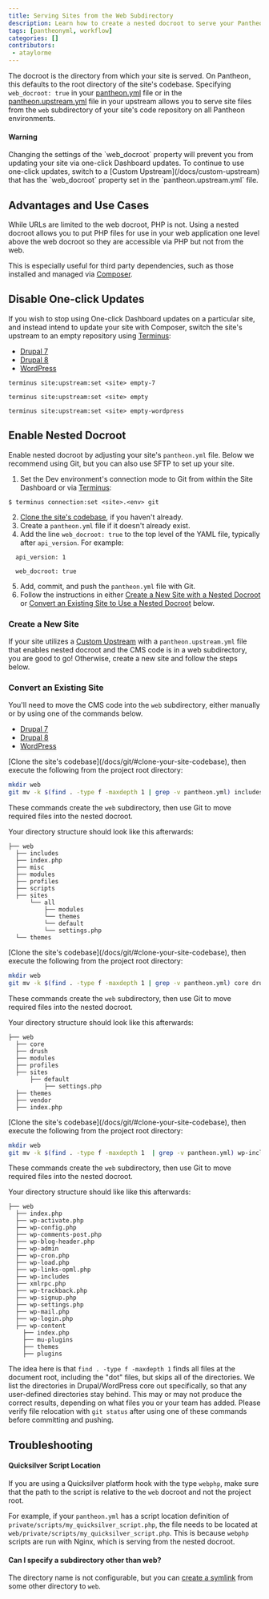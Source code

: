 ```yaml
---
title: Serving Sites from the Web Subdirectory
description: Learn how to create a nested docroot to serve your Pantheon site from.
tags: [pantheonyml, workflow]
categories: []
contributors:
 - ataylorme
---
```


The docroot is the directory from which your site is served. On Pantheon, this defaults to the root directory of the site's codebase. Specifying `web_docroot: true` in your <a href="/docs/pantheon-yml/#site-local-configurations-pantheonyml" data-proofer-ignore>pantheon.yml</a> file or in the <a href="/docs/pantheon-yml/#custom-upstream-configurations-pantheonupstreamyml" data-proofer-ignore>pantheon.upstream.yml</a> file in your upstream allows you to serve site files from the `web` subdirectory of your site's code repository on all Pantheon environments.

<div class="alert alert-danger" role="alert">
<h4 class="info">Warning</h4>
<p markdown="1">Changing the settings of the `web_docroot` property will prevent you from updating your site via one-click Dashboard updates. To continue to use one-click updates, switch to a [Custom Upstream](/docs/custom-upstream) that has the `web_docroot` property set in the `pantheon.upstream.yml` file.</p></div>

## Advantages and Use Cases
While URLs are limited to the web docroot, PHP is not. Using a nested docroot allows you to put PHP files for use in your web application one level above the web docroot so they are accessible via PHP but not from the web.

This is especially useful for third party dependencies, such as those installed and managed via [Composer](/docs/composer/).

## Disable One-click Updates
If you wish to stop using One-click Dashboard updates on a particular site, and instead intend to update your site with Composer, switch the site's upstream to an empty repository using [Terminus](/docs/terminus):

<ul class="nav nav-tabs" role="tablist">
  <li role="presentation" class="active"><a href="#d7-set-upstream" aria-controls="d7-set-upstream" role="tab" data-toggle="tab">Drupal 7</a></li>
  <li role="presentation"><a href="#d8-set-upstream" aria-controls="d8-set-upstream" role="tab" data-toggle="tab">Drupal 8</a></li>
  <li role="presentation"><a href="#wp-set-upstream" aria-controls="wp-set-upstream" role="tab" data-toggle="tab">WordPress</a></li>
</ul>

<!-- Tab panes -->
<div class="tab-content">
  <div markdown="1" role="tabpanel" class="tab-pane active" id="d7-set-upstream">
    <pre><code class="bash hljs">terminus site:upstream:set &lt;site&gt; empty-7</code></pre>
  </div>
  <div markdown="1" role="tabpanel" class="tab-pane" id="d8-set-upstream">
    <pre><code class="bash hljs">terminus site:upstream:set &lt;site&gt; empty</code></pre>
  </div>
  <div markdown="1" role="tabpanel" class="tab-pane" id="wp-set-upstream">
    <pre><code class="bash hljs">terminus site:upstream:set &lt;site&gt; empty-wordpress</code></pre>
  </div>
</div>


## Enable Nested Docroot
Enable nested docroot by adjusting your site's `pantheon.yml` file. Below we recommend using Git, but you can also use SFTP to set up your site.

1. Set the Dev environment's connection mode to Git from within the Site Dashboard or via [Terminus](/docs/terminus):

 ```
 $ terminus connection:set <site>.<env> git
 ```

2. [Clone the site's codebase](/docs/git/#clone-your-site-codebase), if you haven't already.
3. Create a `pantheon.yml` file if it doesn't already exist.
4. Add the line `web_docroot: true` to the top level of the YAML file, typically after `api_version`. For example:
  ```
    api_version: 1

    web_docroot: true
  ```

5. Add, commit, and push the `pantheon.yml` file with Git.
6. Follow the instructions in either [Create a New Site with a Nested Docroot](#create-a-new-site) or [Convert an Existing Site to Use a Nested Docroot](#convert-an-existing-site) below.

### Create a New Site
If your site utilizes a [Custom Upstream](/docs/custom-upstream/) with a `pantheon.upstream.yml` file that enables nested docroot and the CMS code is in a web subdirectory, you are good to go! Otherwise, create a new site and follow the steps below.

### Convert an Existing Site
You'll need to move the CMS code into the `web` subdirectory, either manually or by using one of the commands below.

<!-- Nav tabs -->
<ul class="nav nav-tabs" role="tablist">
  <li role="presentation" class="active"><a href="#d7" aria-controls="d7" role="tab" data-toggle="tab">Drupal 7</a></li>
  <li role="presentation"><a href="#d8" aria-controls="d8" role="tab" data-toggle="tab">Drupal 8</a></li>
  <li role="presentation"><a href="#wp" aria-controls="wp" role="tab" data-toggle="tab">WordPress</a></li>
</ul>

<!-- Tab panes -->
<div class="tab-content">
  <div role="tabpanel" class="tab-pane active" id="d7" markdown="1">
  [Clone the site's codebase](/docs/git/#clone-your-site-codebase), then execute the following from the project root directory:

  ```bash
  mkdir web
  git mv -k $(find . -type f -maxdepth 1 | grep -v pantheon.yml) includes/ misc/ modules/ profiles/ scripts/ sites/ themes/ index.php web
  ```
  These commands create the `web` subdirectory, then use Git to move required files into the nested docroot.

  Your directory structure should look like this afterwards:

  ```nohighlight
  ├── web
    ├── includes
    ├── index.php
    ├── misc
    ├── modules
    ├── profiles
    ├── scripts
    ├── sites
        └── all
            ├── modules
            └── themes
            └── default
            └── settings.php
    └── themes
  ```
  </div>

  <div role="tabpanel" class="tab-pane" id="d8" markdown="1">
  [Clone the site's codebase](/docs/git/#clone-your-site-codebase), then execute the following from the project root directory:

  ```bash
  mkdir web
  git mv -k $(find . -type f -maxdepth 1 | grep -v pantheon.yml) core drush modules profiles sites themes vendor index.php web
  ```
  These commands create the `web` subdirectory, then use Git to move required files into the nested docroot.

  Your directory structure should look like this afterwards:

  ```nohighlight
  ├── web
    ├── core
    ├── drush
    ├── modules
    ├── profiles
    ├── sites
        ├── default
            ├── settings.php
    ├── themes
    ├── vendor
    ├── index.php
  ```

  </div>

  <div role="tabpanel" class="tab-pane" id="wp" markdown="1">
  [Clone the site's codebase](/docs/git/#clone-your-site-codebase), then execute the following from the project root directory:

  ```bash
  mkdir web
  git mv -k $(find . -type f -maxdepth 1  | grep -v pantheon.yml) wp-includes wp-content wp-admin ./*.php web
  ```
  These commands create the `web` subdirectory, then use Git to move required files into the nested docroot.

  Your directory structure should like like this afterwards:

  ```nohighlight
  ├── web
    ├── index.php
    ├── wp-activate.php
    ├── wp-config.php
    ├── wp-comments-post.php
    ├── wp-blog-header.php
    ├── wp-admin
    ├── wp-cron.php
    ├── wp-load.php
    ├── wp-links-opml.php
    ├── wp-includes
    ├── xmlrpc.php
    ├── wp-trackback.php
    ├── wp-signup.php
    ├── wp-settings.php
    ├── wp-mail.php
    ├── wp-login.php
    ├── wp-content
      ├── index.php
      ├── mu-plugins
      ├── themes
      ├── plugins
  ```
  </div>
</div>

The idea here is that `find . -type f -maxdepth 1` finds all files at the document root, including the "dot" files, but skips all of the directories. We list the directories in Drupal/WordPress core out specifically, so that any user-defined directories stay behind. This may or may not produce the correct results, depending on what files you or your team has added. Please verify file relocation with `git status` after using one of these commands before committing and pushing.


## Troubleshooting

#### Quicksilver Script Location
If you are using a Quicksilver platform hook with the type `webphp`, make sure that the path to the script is relative to the `web` docroot and not the project root.

For example, if your `pantheon.yml` has a script location definition of `private/scripts/my_quicksilver_script.php`, the file needs to be located at `web/private/scripts/my_quicksilver_script.php`. This is because `webphp` scripts are run with Nginx, which is serving from the nested docroot.

#### Can I specify a subdirectory other than web?

The directory name is not configurable, but you can [create a symlink](/docs/assuming-write-access/#create-a-symbolic-link) from some other directory to `web`.
